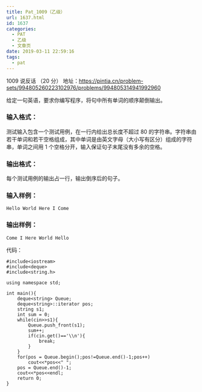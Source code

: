 ```yaml
---
title: Pat_1009（乙级）
url: 1637.html
id: 1637
categories:
  - PAT
  - 乙级
  - 文章页
date: 2019-03-11 22:59:16
tags:
  - pat
---
```


1009 说反话 （20 分） 地址：https://pintia.cn/problem-sets/994805260223102976/problems/994805314941992960

给定一句英语，要求你编写程序，将句中所有单词的顺序颠倒输出。

### 输入格式：

测试输入包含一个测试用例，在一行内给出总长度不超过 80 的字符串。字符串由若干单词和若干空格组成，其中单词是由英文字母（大小写有区分）组成的字符串，单词之间用 1 个空格分开，输入保证句子末尾没有多余的空格。

### 输出格式：

每个测试用例的输出占一行，输出倒序后的句子。

### 输入样例：

    Hello World Here I Come
    

### 输出样例：

    Come I Here World Hello

代码：
```
#include<iostream>
#include<deque>
#include<string.h>

using namespace std;

int main(){
    deque<string> Queue;
    deque<string>::iterator pos;
    string s1;
    int sum = 0;
    while(cin>>s1){
        Queue.push_front(s1);
        sum++;
        if(cin.get()=='\\n'){
            break;
        }
    }
    for(pos = Queue.begin();pos!=Queue.end()-1;pos++)
        cout<<*pos<<" ";
    pos = Queue.end()-1;
    cout<<*pos<<endl;
    return 0;
}
```